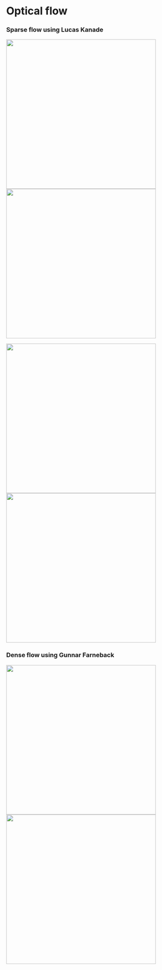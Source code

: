 # Optical flow

### Sparse flow using Lucas Kanade
<p float="left">
  <img src="imgs/highway2.gif" width="400" />
  <img src="imgs/car.gif" width="400" />
</p> 		       


<p float="left">
  <img src="imgs/birds.gif" width="400" />
  <img src="imgs/dog.gif" width="400" />
</p> 		       


### Dense flow using Gunnar Farneback
<p float="left">
  <img src="imgs/highway.gif" width="400" />
  <img src="imgs/highway_flow.gif" width="400" />
</p> 		       
	
